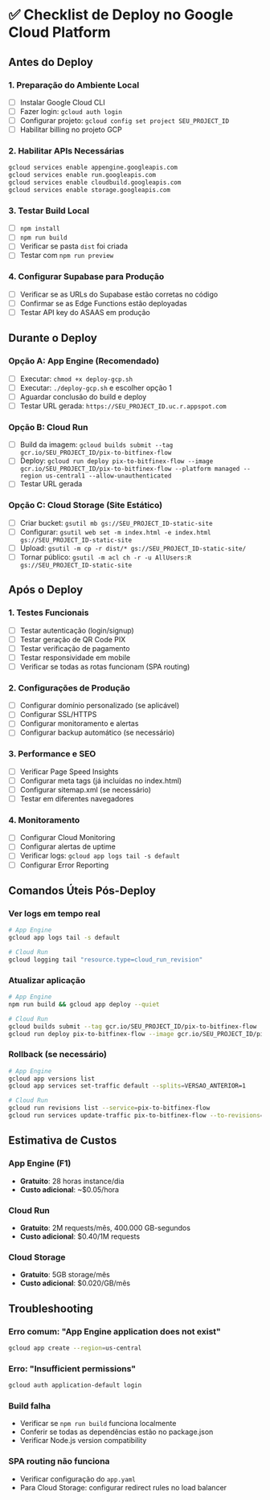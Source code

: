 # ✅ Checklist de Deploy no Google Cloud Platform

## Antes do Deploy

### 1. Preparação do Ambiente Local
- [ ] Instalar Google Cloud CLI
- [ ] Fazer login: `gcloud auth login`
- [ ] Configurar projeto: `gcloud config set project SEU_PROJECT_ID`
- [ ] Habilitar billing no projeto GCP

### 2. Habilitar APIs Necessárias
```bash
gcloud services enable appengine.googleapis.com
gcloud services enable run.googleapis.com
gcloud services enable cloudbuild.googleapis.com
gcloud services enable storage.googleapis.com
```

### 3. Testar Build Local
- [ ] `npm install`
- [ ] `npm run build`
- [ ] Verificar se pasta `dist` foi criada
- [ ] Testar com `npm run preview`

### 4. Configurar Supabase para Produção
- [ ] Verificar se as URLs do Supabase estão corretas no código
- [ ] Confirmar se as Edge Functions estão deployadas
- [ ] Testar API key do ASAAS em produção

## Durante o Deploy

### Opção A: App Engine (Recomendado)
- [ ] Executar: `chmod +x deploy-gcp.sh`
- [ ] Executar: `./deploy-gcp.sh` e escolher opção 1
- [ ] Aguardar conclusão do build e deploy
- [ ] Testar URL gerada: `https://SEU_PROJECT_ID.uc.r.appspot.com`

### Opção B: Cloud Run
- [ ] Build da imagem: `gcloud builds submit --tag gcr.io/SEU_PROJECT_ID/pix-to-bitfinex-flow`
- [ ] Deploy: `gcloud run deploy pix-to-bitfinex-flow --image gcr.io/SEU_PROJECT_ID/pix-to-bitfinex-flow --platform managed --region us-central1 --allow-unauthenticated`
- [ ] Testar URL gerada

### Opção C: Cloud Storage (Site Estático)
- [ ] Criar bucket: `gsutil mb gs://SEU_PROJECT_ID-static-site`
- [ ] Configurar: `gsutil web set -m index.html -e index.html gs://SEU_PROJECT_ID-static-site`
- [ ] Upload: `gsutil -m cp -r dist/* gs://SEU_PROJECT_ID-static-site/`
- [ ] Tornar público: `gsutil -m acl ch -r -u AllUsers:R gs://SEU_PROJECT_ID-static-site`

## Após o Deploy

### 1. Testes Funcionais
- [ ] Testar autenticação (login/signup)
- [ ] Testar geração de QR Code PIX
- [ ] Testar verificação de pagamento
- [ ] Testar responsividade em mobile
- [ ] Verificar se todas as rotas funcionam (SPA routing)

### 2. Configurações de Produção
- [ ] Configurar domínio personalizado (se aplicável)
- [ ] Configurar SSL/HTTPS
- [ ] Configurar monitoramento e alertas
- [ ] Configurar backup automático (se necessário)

### 3. Performance e SEO
- [ ] Verificar Page Speed Insights
- [ ] Configurar meta tags (já incluídas no index.html)
- [ ] Configurar sitemap.xml (se necessário)
- [ ] Testar em diferentes navegadores

### 4. Monitoramento
- [ ] Configurar Cloud Monitoring
- [ ] Configurar alertas de uptime
- [ ] Verificar logs: `gcloud app logs tail -s default`
- [ ] Configurar Error Reporting

## Comandos Úteis Pós-Deploy

### Ver logs em tempo real
```bash
# App Engine
gcloud app logs tail -s default

# Cloud Run
gcloud logging tail "resource.type=cloud_run_revision"
```

### Atualizar aplicação
```bash
# App Engine
npm run build && gcloud app deploy --quiet

# Cloud Run
gcloud builds submit --tag gcr.io/SEU_PROJECT_ID/pix-to-bitfinex-flow
gcloud run deploy pix-to-bitfinex-flow --image gcr.io/SEU_PROJECT_ID/pix-to-bitfinex-flow
```

### Rollback (se necessário)
```bash
# App Engine
gcloud app versions list
gcloud app services set-traffic default --splits=VERSAO_ANTERIOR=1

# Cloud Run
gcloud run revisions list --service=pix-to-bitfinex-flow
gcloud run services update-traffic pix-to-bitfinex-flow --to-revisions=REVISAO_ANTERIOR=100
```

## Estimativa de Custos

### App Engine (F1)
- **Gratuito**: 28 horas instance/dia
- **Custo adicional**: ~$0.05/hora

### Cloud Run
- **Gratuito**: 2M requests/mês, 400.000 GB-segundos
- **Custo adicional**: $0.40/1M requests

### Cloud Storage
- **Gratuito**: 5GB storage/mês
- **Custo adicional**: $0.020/GB/mês

## Troubleshooting

### Erro comum: "App Engine application does not exist"
```bash
gcloud app create --region=us-central
```

### Erro: "Insufficient permissions"
```bash
gcloud auth application-default login
```

### Build falha
- Verificar se `npm run build` funciona localmente
- Conferir se todas as dependências estão no package.json
- Verificar Node.js version compatibility

### SPA routing não funciona
- Verificar configuração do `app.yaml`
- Para Cloud Storage: configurar redirect rules no load balancer